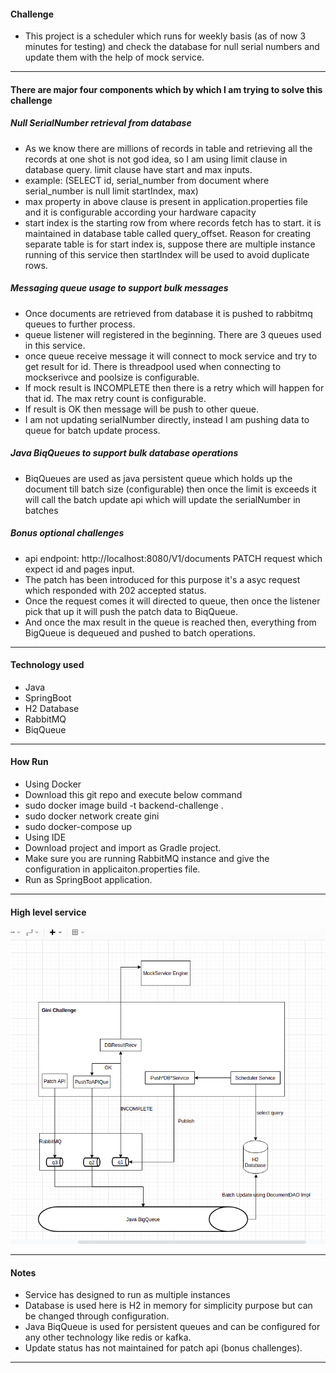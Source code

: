 #### Challenge

* This project is a scheduler which runs for weekly basis (as of now 3 minutes for testing) and check the database for null serial numbers and update them with the help of mock service.
------------------------------------------------------------------------------------------------------------------------------------------------------------------------------------------------------------------------

#### There are major four components which by which I am trying to solve this challenge

##### Null SerialNumber retrieval from database
* As we know there are millions of records in table and retrieving all the records at one shot is not god idea, so I am using limit clause in database query. limit clause have start and max inputs.
* example: (SELECT id, serial_number from document where serial_number is null limit startIndex, max)
* max property in above clause is present in application.properties file and it is configurable according your hardware capacity
* start index is the starting row from where records fetch has to start. it is  maintained in database table called query_offset. Reason for creating separate table is for start index is, suppose there are multiple instance running of this service then startIndex will be used to avoid duplicate rows.    

##### Messaging queue usage to support bulk messages
* Once documents are retrieved from database it is pushed to rabbitmq queues to further process.
* queue listener will registered in the beginning. There are 3 queues used in this service. 
* once queue receive message it will connect to mock service  and try to get result for id. There is threadpool used when connecting to mockserivce and poolsize is configurable. 
* If mock result is INCOMPLETE then there is a retry which will happen for that id. The max retry count is configurable. 
* If result is OK then message will be push to other queue.
* I am not updating serialNumber directly, instead I am pushing data to queue for batch update process. 

##### Java BiqQueues to support bulk database operations 
* BiqQueues are used as java persistent queue which holds up the document till batch size (configurable) then once the limit is exceeds it will call the batch update api which will update the serialNumber in batches 

##### Bonus optional challenges
* api endpoint: http://localhost:8080/V1/documents PATCH request which expect id and pages input.
* The patch has been introduced for this purpose it's a asyc request which responded with 202 accepted status.
* Once the request comes it will directed to queue, then once the listener pick that up it will push the patch data to BiqQueue. 
* And once the max result in the queue is reached then, everything from BigQueue is dequeued and pushed to batch operations. 

------------------------------------------------------------------------------------------------------------------------------------------------------------------------------------------------------------------------

#### Technology used 
* Java
* SpringBoot
* H2 Database
* RabbitMQ
* BiqQueue

------------------------------------------------------------------------------------------------------------------------------------------------------------------------------------------------------------------------

#### How Run
* Using Docker 
* Download this git repo and execute below command
* sudo docker image build -t backend-challenge .
* sudo docker network create gini
* sudo docker-compose up
* Using IDE
* Download project and import as Gradle project.
* Make sure you are running RabbitMQ instance and give the configuration in applicaiton.properties file.
* Run as SpringBoot application.


------------------------------------------------------------------------------------------------------------------------------------------------------------------------------------------------------------------------

#### High level service 
![Test](src/main/resources/architecture.png?raw=true "Architecture Diagram")

------------------------------------------------------------------------------------------------------------------------------------------------------------------------------------------------------------------------

#### Notes
* Service has designed to run as multiple instances 
* Database is used here is H2 in memory for simplicity purpose but can be changed through configuration.
* Java BiqQueue is used for persistent queues and can be configured for any other technology like redis or kafka.
* Update status has not maintained for patch api (bonus challenges).

------------------------------------------------------------------------------------------------------------------------------------------------------------------------------------------------------------------------



